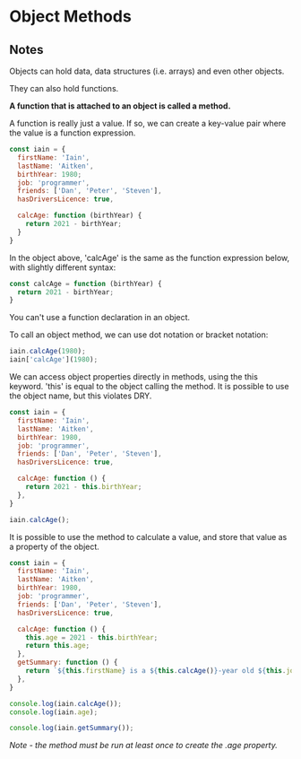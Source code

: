 # Object Methods

## Notes

Objects can hold data, data structures (i.e. arrays) and even other objects.

They can also hold functions.

  __A function that is attached to an object is called a method.__

A function is really just a value. If so, we can create a key-value pair where the value is a function expression.

```javascript
const iain = {
  firstName: 'Iain',
  lastName: 'Aitken',
  birthYear: 1980;
  job: 'programmer',
  friends: ['Dan', 'Peter', 'Steven'],
  hasDriversLicence: true,

  calcAge: function (birthYear) {
    return 2021 - birthYear;
  }
}
```

In the object above, 'calcAge' is the same as the function expression below, with slightly different syntax:

```javascript
const calcAge = function (birthYear) {
  return 2021 - birthYear;
}
```

You can't use a function declaration in an object.

To call an object method, we can use dot notation or bracket notation:

```javascript
iain.calcAge(1980);
iain['calcAge'](1980);
```

We can access object properties directly in methods, using the this keyword. 'this' is equal to the object calling the method. It is possible to use the object name, but this violates DRY.

```javascript
const iain = {
  firstName: 'Iain',
  lastName: 'Aitken',
  birthYear: 1980,
  job: 'programmer',
  friends: ['Dan', 'Peter', 'Steven'],
  hasDriversLicence: true,

  calcAge: function () {
    return 2021 - this.birthYear;
  },
}

iain.calcAge();
```

It is possible to use the method to calculate a value, and store that value as a property of the object.

```javascript
const iain = {
  firstName: 'Iain',
  lastName: 'Aitken',
  birthYear: 1980,
  job: 'programmer',
  friends: ['Dan', 'Peter', 'Steven'],
  hasDriversLicence: true,

  calcAge: function () {
    this.age = 2021 - this.birthYear;
    return this.age;
  },
  getSummary: function () {
    return `${this.firstName} is a ${this.calcAge()}-year old ${this.job}, and he has ${this.hasDriversLicence ? 'a' : 'no'} driver's licence.`;
  },
}

console.log(iain.calcAge());
console.log(iain.age);

console.log(iain.getSummary());
```

_Note - the method must be run at least once to create the .age property._
